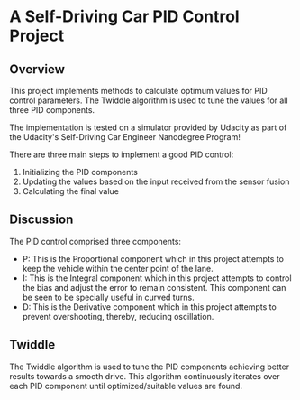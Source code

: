 # A Self-Driving Car PID Control Project

## Overview

This project implements methods to calculate optimum values for PID control parameters. The Twiddle algorithm is used to tune the values for all three PID components.

The implementation is tested on a simulator provided by Udacity as part of the Udacity's Self-Driving Car Engineer Nanodegree Program!

There are three main steps to implement a good PID control:
1. Initializing the PID components
2. Updating the values based on the input received from the sensor fusion
3. Calculating the final value

## Discussion

The PID control comprised three components:
- P: This is the Proportional component which in this project attempts to keep the vehicle within the center point of the lane.
- I: This is the Integral component which in this project attempts to control the bias and adjust the error to remain consistent. This component can be seen to be specially useful in curved turns.
- D: This is the Derivative component which in this project attempts to prevent overshooting, thereby, reducing oscillation.

## Twiddle

The Twiddle algorithm is used to tune the PID components achieving better results towards a smooth drive. This algorithm continuously iterates over each PID component until optimized/suitable values are found.    

